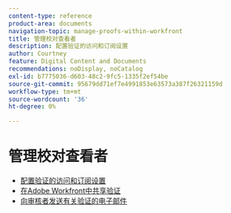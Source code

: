 ```yaml
---
content-type: reference
product-area: documents
navigation-topic: manage-proofs-within-workfront
title: 管理校对查看者
description: 配置验证的访问和订阅设置
author: Courtney
feature: Digital Content and Documents
recommendations: noDisplay, noCatalog
exl-id: b7775036-d603-48c2-9fc5-1335f2ef54be
source-git-commit: 95679dd71ef7e4991853e63573a387f26321159d
workflow-type: tm+mt
source-wordcount: '36'
ht-degree: 0%

---
```


# 管理校对查看者

* [配置验证的访问和订阅设置](../../../../review-and-approve-work/proofing/managing-proofs-within-workfront/configure-access-subscription-settings-proof.md)
* [在Adobe Workfront中共享验证](../../../../review-and-approve-work/proofing/managing-proofs-within-workfront/share-a-proof-in-workfront.md)
* [向审核者发送有关验证的电子邮件](../../../../review-and-approve-work/proofing/managing-proofs-within-workfront/send-email-messages-to-users-proof.md)

